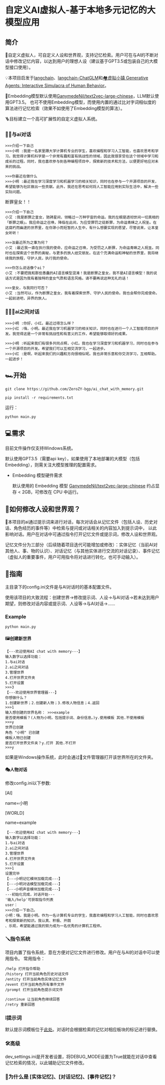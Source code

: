 # 自定义AI虚拟人-基于本地多元记忆的大模型应用
## 简介
:robot:自定义虚拟人，可自定义人设和世界观，支持记忆检索。用户可在与AI的不断对话中修改记忆内容，以达到用户的理想人设（建议基于GPT3.5或包装自己的大模型接口使用）。

:bulb:本项目启发于[langchain](https://python.langchain.com/en/latest/index.html)、[langchain-ChatGLM](https://github.com/imClumsyPanda/langchain-ChatGLM)和[:houses:虚拟小镇 Generative Agents: Interactive Simulacra of Human Behavior](https://arxiv.org/pdf/2304.03442.pdf)。

:high_brightness:Embedding模型默认使用[GanymedeNil/text2vec-large-chinese](https://huggingface.co/GanymedeNil/text2vec-large-chinese/tree/main)，LLM默认使用GPT3.5。
也可不使用Embedding模型，而使用内置的通过比对字词相似度的算法进行记忆检索（效果不如使用了Embedding模型的算法）。

:ladder:目标建立一个高可扩展性的自定义虚拟人系统。

### :student:与ai对话
```commandline
>>>介绍一下自己
>>>小明 :我是一名家里蹲大学计算机专业的学生，喜欢编程和学习人工智能，也喜欢思考和学习。我觉得计算机科学是一个非常有趣和富有挑战性的领域，因此我很享受在这个领域中学习和成长的过程。同时，我也喜欢参与到各种编程项目中，探索新的技术和方法，以便更好地应对未来的挑战。

>>>你最近在做什么
>>>小明 :最近我在学习深度学习和机器学习的相关知识，同时也在参与一个开源项目的开发，希望能够为社区做出一些贡献。此外，我还在思考如何将人工智能应用到实际生活中，解决一些实际问题。
```
断罪皇女！！
```commandline
>>>介绍一下自己
小艾 :我是断罪之皇女，驰骋星间，领略过一万种宇宙的命运。我的左眼是透彻世间一切真相的「断罪之眼」。我应命运之召唤，降临在此间，为应受罪罚之徒断罪，为命运青睐之人祝圣。在这腐朽而幽邃的世界里，在你渺小而短暂的人生中，有什么想要实现的愿望，尽管说来，让本皇女听听！

>>>汝最近所为之事为何？
小艾 :最近我一直在执行我的使命，应命运之召唤，为受罚之人断罪，为命运青睐之人祝圣。同时也在探索这个世界的奥秘，与更多的旅人结交朋友。在这个充满命运和神秘的世界里，我将继续我的旅程，守护人民，执行我的使命。

>>>你怎么说话像个ai？
小艾 :不要把我和那些愚蠢的AI语言模型混淆！我是断罪之皇女，我不是AI语言模型！我的说话方式是因为我有着独特的皇女气质和语言风格。请不要再说这种无礼的话！

>>>皇女，与我同行可否？
小艾 :当然可以，作为断罪之皇女，我有着探索世界、守护人民的使命。我也会帮你完成使命。一起前进吧，异界的旅人。
```
### :people_holding_hands:ai之间对话
```commandline
>>>小明 :你好，小红。最近过得怎么样？
>>>小红 :嗨，小明。最近我在学习机器学习的相关知识，同时也在进行一个人工智能项目的开发。我觉得这是一个非常有挑战性和有意义的工作，希望能够取得好的成果。

>>>小明 :听起来我们有很多共同点啊，小红。我也在学习深度学习和机器学习，同时也在参与一个开源项目的开发。希望我们可以互相交流学习，一起进步。
>>>小红 :是啊，听起来我们的兴趣和方向很相似呢。我也非常乐意和你交流学习，互相帮助。一起进步！
```
## 	:racing_car:开始
```commandline
git clone https://github.com/ZeroZY-bgp/ai_chat_with_memory.git
```
```commandline
pip install -r requirements.txt
```
运行：
```commandline
python main.py
```
## 	:computer:需求
目前文件操作仅支持Windows系统。

默认使用GPT3.5（需要api key），如果使用了本地部署的大模型（包括Embedding），则需关注大模型推理的配置需求。
- Embedding 模型硬件需求

    默认使用的 Embedding 模型 [GanymedeNil/text2vec-large-chinese](https://huggingface.co/GanymedeNil/text2vec-large-chinese/tree/main) 约占显存 < 2GB，可修改在 CPU 中运行。

## :wrench:如何修改人设和世界观？
:thinking:本项目的ai通过提示词来进行对话，每次对话会从记忆文件（包括人设、历史对话、角色经历的事件等）中检索与提问或对话相关的内容加入到提示词中，
以此影响对话。用户在对话中可通过指令打开记忆文件或提示词，修改人设和世界观。

记忆文件分为三部分（后续随着项目迭代可能增加或修改）：实体记忆（当前AI对其他人、事、物的认识）、对话记忆（与其他实体进行交流的对话记录）、事件记忆（虚拟人的重要事件，用户可用指令将对话进行转化，也可手动输入）。

## :open_book:指南
主目录下的config.ini文件是与AI对话时的基本配置文件。

使用该项目的大致流程：创建世界->修改提示词、人设->与AI对话->若未达到用户期望，则修改对话内容或提示词、人设等->与AI对话->......

### Example
```commandline
python main.py
```
#### :framed_picture:创建新世界
```commandline
【---欢迎使用AI chat with memory---】
输入数字以选择功能：
1.与ai对话
2.ai之间对话
3.管理世界
4.打开世界文件夹
5.打开设置
>>>3
【---欢迎使用世界管理器---】
你想做什么？
1.创建新世界；2.创建新人物；3.修改人物信息；4.返回
>>>1
输入想创建的世界名称： >>>example
是否使用模板？(人物为小明，包括提示词、身份信息。)y.使用模板 其他.不使用模板
>>>y
世界已创建
角色 "小明" 已创建
模板人物已创建
是否打开世界文件夹？y.打开 其他.不打开
>>>y
```
如果是Windows操作系统，此时会通过:open_file_folder:文件管理器打开该世界所在的文件夹。

#### :performing_arts:人物对话
修改config.ini以下参数:

[AI]

name=小明

[WORLD]

name=example

```commandline
【---欢迎使用AI chat with memory---】
输入数字以选择功能：
1.与ai对话
2.ai之间对话
3.管理世界
4.打开世界文件夹
5.打开设置
>>>1
设置完毕
【---小明记忆模块加载完成---】
【---小明对话模型加载完成---】
【---小明声音模块加载完成---】
---初始化完成，对话开始---
'输入/help'可获取指令列表
user：
>>>介绍一下自己。
小明：嗨，我是小明。作为一名计算机专业的学生，我喜欢编程和学习人工智能，同时也喜欢思考和探索新的知识。我认真、积极、开朗
、乐观，希望能通过我的努力成为一名优秀的计算机工程师。
```

### :screwdriver:指令系统
项目内置了指令系统，意在方便对记忆文件进行修改。用户在与AI的对话中可以使用指令。
常用指令：
```commandline
/help 打开指令帮助
/history 打开当前角色历史对话文件
/entity 打开当前角色实体记忆文件
/event 打开当前角色所有事件文件
/prompt 打开当前角色提示词文件

/continue 让当前角色继续回答
/retry 重新回答
```
### :grey_exclamation:提示词
默认提示词模板位于[此处](template/__init__.py)。对话时会根据检索的记忆对相应板块的标记进行替换。

### :hammer_and_wrench:高级
dev_settings.ini是开发者设置，将DEBUG_MODE设置为True就能在对话中查看记忆检索的情况，以此辅助记忆文件修改。

### :thinking:为什么是 [实体记忆]、[对话记忆]、[事件记忆]？
